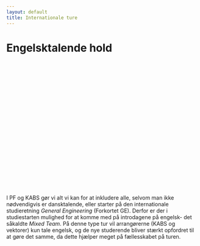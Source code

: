 ```yaml
---
layout: default
title: Internationale ture
---
```


<h1>Engelsktalende hold</h1>
<div id="poster-image" style="height: 335px; background-image: url('/static/img/gekabs.jpg');">
</div>  
<p>
I PF og KABS gør vi alt vi kan for at inkludere alle, selvom man ikke nødvendigvis er dansktalende, eller starter på den internationale studieretning <em> General Engineering </em> (Forkortet GE). Derfor er der i studiestarten mulighed for at komme med på introdagene på engelsk- det såkaldte <em>Mixed Team</em>. På denne type tur vil arrangørerne (KABS og vektorer) kun tale engelsk, og de nye studerende bliver stærkt opfordret til at gøre det samme, da dette hjælper meget på fællesskabet på turen.
</p>

<!-- OLD (2022 and 2025)
<h2>Mixed trip</h2>
<p>
På et Mixed Trip bliver der lavet et hold af russer fra <em>GE</em>, og folk fra andre studier der har valgt at sige ja til at tage på en engelsktalende tur. Mixed trip har til formål at blande mennesker med forskellig baggrund, og tillade at ikke-dansktalende russer møder russer fra andre studier og vice versa. Størrelsen på disse ture er ikke fastlagt på nuværende tidspunkt, og antallet af vektorer kan derfor ikke angives. Vektorerne på Mixed Trip-ture er fra både <em>GE</em> og andre studieretninger. <br><br>
Det første Mixed Trip blev afholdt i 2019.
</p>


<p>
I PF og KABS gør vi alt for at inkuderer alle, selvom man nødvendigvis ikke er dansktalende og starter på vores internationale studie <em>General Engineering (GE)</em>, derfor er der i PF-studiestarten mulighed for at komme på en international studietur. Denne tur er den såkaldte <em>Mixed Trip</em>. På turen vil arrangørerne (KABS, vektorer, bumser) kun snakke engelsk, og russerne er stærkt opfordret til at gøre det samme, da det hjælper meget med fællesskabet på turen. Udover dette fungerer turen meget som de andre tværfaglig rusture, som oftest bliver afholdt på DTU.
</p>

<h2>Mixed trip</h2>
<p>
I 2019 blev der forsøgt med den første Mixed trip. Mixed trip fungerer som en tur med både danske og internationale. Det vil sige at der vil blive lavet et rusturshold af russer fra <em>GE</em> og russer fra andre studier der har valgt at sige ja til at tage på en engelsktalende tur. Dette er et forsøg på at blande flere mennesker med forskellige baggrunden og tillade, de ikke dansktalende russer, at møde russer fra andre studier på DTU og omvendt. Størrelsen af disse ture er mindre fastlagt på nuværende tidspunkt og derfor kan antallet af vektorer og bumser ikke angives. Der er på disse ture både vektorer fra <em>GE</em> og vektorer fra andre studier igen også for at skabe en blanding af folk.
</p>
-->
